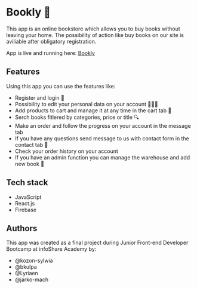# Bookly 📖

This app is an online bookstore which allows you to buy books without leaving your home.
The possibility of action like buy books on our site is aviliable after obligatory registration.

App is live and running here: [Bookly](https://kozon-sylwia.github.io/bookly "check it!")

## Features

Using this app you can use the features like:

- Register and login 🔐
- Possibility to edit your personal data on your account 👨🏽‍💻
- Add products to cart and manage it at any time in the cart tab 🛒
- Serch books fitlered by categories, price or title 🔍
- Make an order and follow the progress on your account in the message tab
- If you have any questions send message to us with contact form in the contact tab 📩
- Check your order history on your account
- If you have an admin function you can manage the warehouse and add new book 📕

## Tech stack

- JavaScript
- React.js
- Firebase

## Authors

This app was created as a final project during Junior Front-end Developer Bootcamp at infoShare Academy by:

- @kozon-sylwia
- @bkulpa
- @Lyriaen
- @jarko-mach
